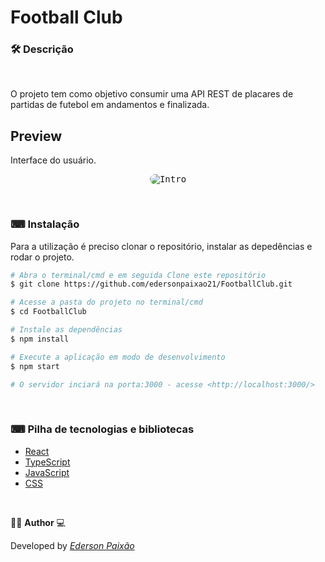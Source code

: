 <p align="center">
<h1>
Football Club
</h1>
</p>

### 🛠  Descrição 

</br>

O projeto tem como objetivo consumir uma API REST de placares de partidas de futebol em andamentos e finalizada.

## Preview
Interface do usuário.
</br>

<p align="center">
  <kbd>
 <img width="auto" style="border-radius: 10px" height="auto" 
 src="https://github.com/edersonpaixao21/FootballClub/blob/master/app/frontend/src/images/GifPreview.gif" alt="Intro">
  </kbd>
  </br>
</p>

</br>

### ⌨ Instalação
Para a utilização é preciso clonar o repositório, instalar as depedências e rodar o projeto.

```bash
# Abra o terminal/cmd e em seguida Clone este repositório
$ git clone https://github.com/edersonpaixao21/FootballClub.git

# Acesse a pasta do projeto no terminal/cmd
$ cd FootballClub

# Instale as dependências
$ npm install

# Execute a aplicação em modo de desenvolvimento
$ npm start

# O servidor inciará na porta:3000 - acesse <http://localhost:3000/>

```

</br>

### ⌨ Pilha de tecnologias e bibliotecas

-   [React](https://github.com/facebook/react)
-   [TypeScript](https://www.typescriptlang.org/)
-   [JavaScript](https://www.javascript.com/)
-   [CSS](https://purecss.io/)

</br>

👨‍💻 **Author** 💻

Developed by [_Ederson Paixão_](https://www.linkedin.com/in/ederson-paix%C3%A3o-a14051242/)
